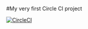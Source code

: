 #My very first Circle CI project

[![CircleCI](https://circleci.com/gh/bsadnu/demo-circle.svg?style=svg)](https://circleci.com/gh/bsadnu/demo-circle)

